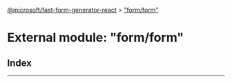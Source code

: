 [@microsoft/fast-form-generator-react](../README.md) > ["form/form"](../modules/_form_form_.md)

# External module: "form/form"

## Index

---

